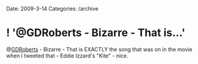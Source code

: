 Date: 2009-3-14
Categories: /archive

# ! '@GDRoberts - Bizarre - That is...'

@<a href="http://twitter.com/GDRoberts">GDRoberts</a> - Bizarre - That is EXACTLY the song that was on in the movie when I tweeted that - Eddie Izzard's "Kite" - nice.
